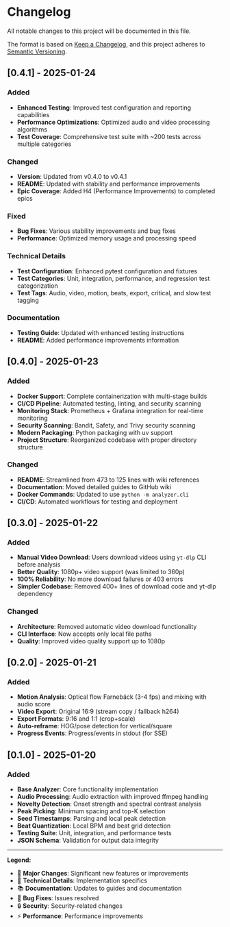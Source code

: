 # Changelog

All notable changes to this project will be documented in this file.

The format is based on [Keep a Changelog](https://keepachangelog.com/en/1.0.0/),
and this project adheres to [Semantic Versioning](https://semver.org/spec/v2.0.0.html).

## [0.4.1] - 2025-01-24

### Added
- **Enhanced Testing**: Improved test configuration and reporting capabilities
- **Performance Optimizations**: Optimized audio and video processing algorithms
- **Test Coverage**: Comprehensive test suite with ~200 tests across multiple categories

### Changed
- **Version**: Updated from v0.4.0 to v0.4.1
- **README**: Updated with stability and performance improvements
- **Epic Coverage**: Added H4 (Performance Improvements) to completed epics

### Fixed
- **Bug Fixes**: Various stability improvements and bug fixes
- **Performance**: Optimized memory usage and processing speed

### Technical Details
- **Test Configuration**: Enhanced pytest configuration and fixtures
- **Test Categories**: Unit, integration, performance, and regression test categorization
- **Test Tags**: Audio, video, motion, beats, export, critical, and slow test tagging

### Documentation
- **Testing Guide**: Updated with enhanced testing instructions
- **README**: Added performance improvements information

## [0.4.0] - 2025-01-23

### Added
- **Docker Support**: Complete containerization with multi-stage builds
- **CI/CD Pipeline**: Automated testing, linting, and security scanning
- **Monitoring Stack**: Prometheus + Grafana integration for real-time monitoring
- **Security Scanning**: Bandit, Safety, and Trivy security scanning
- **Modern Packaging**: Python packaging with uv support
- **Project Structure**: Reorganized codebase with proper directory structure

### Changed
- **README**: Streamlined from 473 to 125 lines with wiki references
- **Documentation**: Moved detailed guides to GitHub wiki
- **Docker Commands**: Updated to use `python -m analyzer.cli`
- **CI/CD**: Automated workflows for testing and deployment

## [0.3.0] - 2025-01-22

### Added
- **Manual Video Download**: Users download videos using `yt-dlp` CLI before analysis
- **Better Quality**: 1080p+ video support (was limited to 360p)
- **100% Reliability**: No more download failures or 403 errors
- **Simpler Codebase**: Removed 400+ lines of download code and yt-dlp dependency

### Changed
- **Architecture**: Removed automatic video download functionality
- **CLI Interface**: Now accepts only local file paths
- **Quality**: Improved video quality support up to 1080p

## [0.2.0] - 2025-01-21

### Added
- **Motion Analysis**: Optical flow Farnebäck (3-4 fps) and mixing with audio score
- **Video Export**: Original 16:9 (stream copy / fallback h264)
- **Export Formats**: 9:16 and 1:1 (crop+scale)
- **Auto-reframe**: HOG/pose detection for vertical/square
- **Progress Events**: Progress/events in stdout (for SSE)

## [0.1.0] - 2025-01-20

### Added
- **Base Analyzer**: Core functionality implementation
- **Audio Processing**: Audio extraction with improved ffmpeg handling
- **Novelty Detection**: Onset strength and spectral contrast analysis
- **Peak Picking**: Minimum spacing and top-K selection
- **Seed Timestamps**: Parsing and local peak detection
- **Beat Quantization**: Local BPM and beat grid detection
- **Testing Suite**: Unit, integration, and performance tests
- **JSON Schema**: Validation for output data integrity

---

**Legend:**
- 🎯 **Major Changes**: Significant new features or improvements
- 🔧 **Technical Details**: Implementation specifics
- 📚 **Documentation**: Updates to guides and documentation
- 🐛 **Bug Fixes**: Issues resolved
- 🔒 **Security**: Security-related changes
- ⚡ **Performance**: Performance improvements
